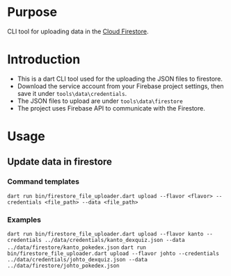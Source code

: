 # Purpose

CLI tool for uploading data in the [Cloud Firestore](https://firebase.google.com/docs/firestore/).

# Introduction

- This is a dart CLI tool used for the uploading the JSON files to firestore.
- Download the service account from your Firebase project settings, then save it under `tools\data\credentials`.
- The JSON files to upload are under `tools\data\firestore`
- The project uses Firebase API to communicate with the Firestore.

# Usage

## Update data in firestore

### Command templates
`dart run bin/firestore_file_uploader.dart upload --flavor <flavor> --credentials <file_path> --data <file_path>`

### Examples
`dart run bin/firestore_file_uploader.dart upload --flavor kanto --credentials ../data/credentials/kanto_dexquiz.json --data ../data/firestore/kanto_pokedex.json`
`dart run bin/firestore_file_uploader.dart upload --flavor johto --credentials ../data/credentials/johto_dexquiz.json --data ../data/firestore/johto_pokedex.json`


